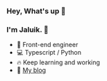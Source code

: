 ### Hey, What's up 👋     

### I'm Jaluik.  🦥

- 🧑 Front-end engineer
- 💻 Typescript / Python
- 🔥 Keep learning and working
- 📝 [My blog](https://blog.jaluik.workers.dev)
